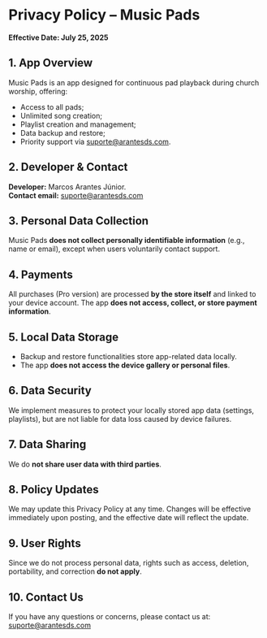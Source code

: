 # Privacy Policy – Music Pads

**Effective Date: July 25, 2025**

## 1. App Overview  
Music Pads is an app designed for continuous pad playback during church worship, offering:
- Access to all pads;
- Unlimited song creation;
- Playlist creation and management;
- Data backup and restore;
- Priority support via suporte@arantesds.com.

## 2. Developer & Contact  
**Developer:** Marcos Arantes Júnior.  
**Contact email:** suporte@arantesds.com

## 3. Personal Data Collection  
Music Pads **does not collect personally identifiable information** (e.g., name or email), except when users voluntarily contact support.

## 4. Payments  
All purchases (Pro version) are processed **by the store itself** and linked to your device account. The app **does not access, collect, or store payment information**.

## 5. Local Data Storage  
- Backup and restore functionalities store app-related data locally.
- The app **does not access the device gallery or personal files**.

## 6. Data Security  
We implement measures to protect your locally stored app data (settings, playlists), but are not liable for data loss caused by device failures.

## 7. Data Sharing  
We do **not share user data with third parties**.

## 8. Policy Updates  
We may update this Privacy Policy at any time. Changes will be effective immediately upon posting, and the effective date will reflect the update.

## 9. User Rights  
Since we do not process personal data, rights such as access, deletion, portability, and correction **do not apply**.

## 10. Contact Us  
If you have any questions or concerns, please contact us at: suporte@arantesds.com
